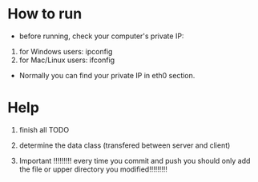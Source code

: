 # How to run
* before running, check your computer's private IP:
1. for Windows users: ipconfig
2. for Mac/Linux users: ifconfig
* Normally you can find your private IP in eth0 section.

# Help

1. finish all TODO

2. determine the data class (transfered between server and client)

3. Important !!!!!!!!!
	every time you commit and push
	you should only add the file or upper directory you modified!!!!!!!!! 
